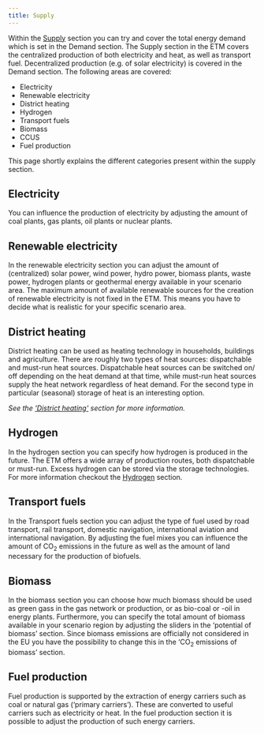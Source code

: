 ```yaml
---
title: Supply
---
```


Within the [Supply](https://energytransitionmodel.com/scenario/supply/electricity/coal-plants) section you can try and cover the total energy demand which is set in the Demand section. The Supply section in the ETM covers the centralized production of both electricity and heat, as well as transport fuel. Decentralized production (e.g. of solar electricity) is covered in the Demand section. The following areas are covered:

-   Electricity
-	Renewable electricity
-	District heating
-	Hydrogen
-	Transport fuels
-	Biomass
-	CCUS
-	Fuel production

This page shortly explains the different categories present within the supply section. 

## Electricity
You can influence the production of electricity by adjusting the amount of coal plants, gas plants, oil plants or nuclear plants. 

## Renewable electricity
In the renewable electricity section you can adjust the amount of (centralized) solar power, wind power, hydro power, biomass plants, waste power, hydrogen plants or geothermal energy available in your scenario area. The maximum amount of available renewable sources for the creation of renewable electricity is not fixed in the ETM. This means you have to decide what is realistic for your specific scenario area. 

## District heating
District heating can be used as heating technology in households, buildings and agriculture. There are roughly two types of heat sources: dispatchable and must-run heat sources. Dispatchable heat sources can be switched on/ off depending on the heat demand at that time, while must-run heat sources supply the heat network regardless of heat demand. For the second type in particular (seasonal) storage of heat is an interesting option. 

_See the ['District heating'](https://docs.energytransitionmodel.com/main/heat-networks/) section for more information._

## Hydrogen
In the hydrogen section you can specify how hydrogen is produced in the future. The ETM offers a wide array of production routes, both dispatchable or must-run. Excess hydrogen can be stored via the storage technologies. For more information checkout the [Hydrogen](hydrogen.md) section.

## Transport fuels
In the Transport fuels section you can adjust the type of fuel used by road transport, rail transport, domestic navigation, international aviation and international navigation. By adjusting the fuel mixes you can influence the amount of CO<sub>2</sub> emissions in the future as well as the amount of land necessary for the production of biofuels. 

## Biomass
In the biomass section you can choose how much biomass should be used as green gass in the gas network or production, or as bio-coal or -oil in energy plants. Furthermore, you can specify the total amount of biomass available in your scenario region by adjusting the sliders in the ‘potential of biomass’ section. Since biomass emissions are officially not considered in the EU you have the possibility to change this in the ‘CO<sub>2</sub> emissions of biomass’ section.

## Fuel production
Fuel production is supported by the extraction of energy carriers such as coal or natural gas (‘primary carriers’). These are converted to useful carriers such as electricity or heat. In the fuel production section it is possible to adjust the production of such energy carriers.

